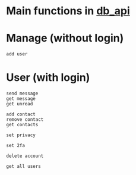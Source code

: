 # Main functions in [db_api](db_api.ipynb)

# Manage (without login)
    add user

# User (with login)
    send message
    get message
    get unread

    add contact
    remove contact
    get contacts

    set privacy

    set 2fa 

    delete account

    get all users
    

